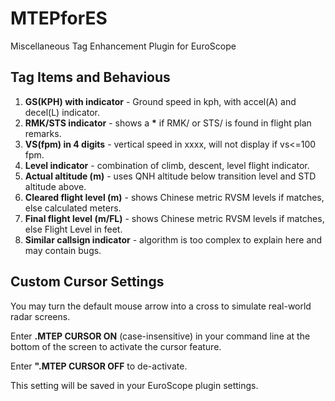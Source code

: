# MTEPforES
Miscellaneous Tag Enhancement Plugin for EuroScope


## Tag Items and Behavious

1. **GS(KPH) with indicator** - Ground speed in kph, with accel(A) and decel(L) indicator.
2. **RMK/STS indicator** - shows a **\*** if RMK/ or STS/ is found in flight plan remarks.
3. **VS(fpm) in 4 digits** - vertical speed in xxxx, will not display if vs<=100 fpm.
4. **Level indicator** - combination of climb, descent, level flight indicator.
5. **Actual altitude (m)** - uses QNH altitude below transition level and STD altitude above.
6. **Cleared flight level (m)** - shows Chinese metric RVSM levels if matches, else calculated meters.
7. **Final flight level (m/FL)** - shows Chinese metric RVSM levels if matches, else Flight Level in feet.
8. **Similar callsign indicator** - algorithm is too complex to explain here and may contain bugs.


## Custom Cursor Settings

You may turn the default mouse arrow into a cross to simulate real-world radar screens.

Enter **.MTEP CURSOR ON** (case-insensitive) in your command line at the bottom of the screen to activate the cursor feature.

Enter **".MTEP CURSOR OFF** to de-activate.

This setting will be saved in your EuroScope plugin settings.
